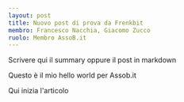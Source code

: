 ```yaml
---
layout: post
title: Nuovo post di prova da Frenkbit
membro: Francesco Nacchia, Giacomo Zucco
ruolo: Membro AssoB.it
---
```

Scrivere qui il summary oppure il post in markdown

Questo è il mio hello world per Assob.it 
<!-- More -->
Qui inizia l'articolo 
